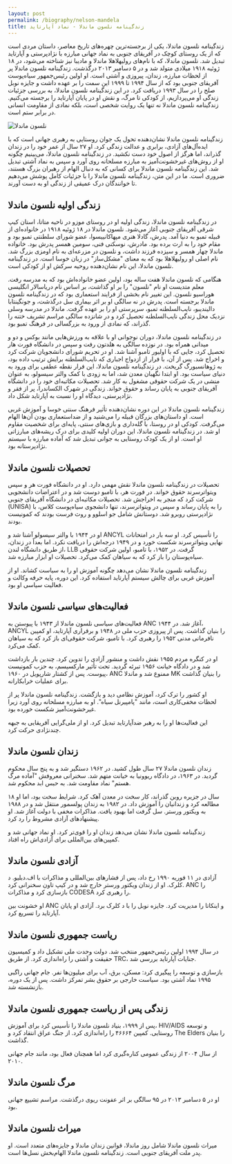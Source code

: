 ```yaml
---
layout: post
permalink: /biography/nelson-mandela
title: زندگینامه نلسون ماندلا - نماد آپارتاید
---
```


زندگینامه نلسون ماندلا، یکی از برجسته‌ترین چهره‌های تاریخ معاصر، داستان مردی است که از یک روستای کوچک در آفریقای جنوبی به نماد جهانی مبارزه با نژادپرستی و آپارتاید تبدیل شد. نلسون ماندلا، که با نام‌های رولیهلاهلا ماندلا و مادیبا نیز شناخته می‌شود، در ۱۸ ژوئیه ۱۹۱۸ میلادی متولد شد و در ۵ دسامبر ۲۰۱۳ درگذشت. زندگینامه نلسون ماندلا پر از لحظات مبارزه، زندان، پیروزی و آشتی است. او اولین رئیس‌جمهور سیاه‌پوست آفریقای جنوبی بود که از سال ۱۹۹۴ تا ۱۹۹۹ این سمت را بر عهده داشت و جایزه نوبل صلح را در سال ۱۹۹۳ دریافت کرد. در این زندگینامه نلسون ماندلا، به بررسی جزئیات زندگی او می‌پردازیم، از کودکی تا مرگ، و نقش او در پایان آپارتاید را برجسته می‌کنیم. زندگینامه نلسون ماندلا نه تنها یک روایت شخصی است، بلکه نمادی از مقاومت انسانی در برابر ستم است.

![نلسون ماندلا](https://indexes.ir/biography/nelson-mandela.webp)

زندگینامه نلسون ماندلا نشان‌دهنده تحول یک جوان روستایی به رهبری جهانی است که با ایده‌آل‌های آزادی، برابری و عدالت زندگی کرد. او ۲۷ سال از عمر خود را در زندان گذراند، اما هرگز از اصول خود دست نکشید. در زندگینامه نلسون ماندلا، می‌بینیم چگونه او از روش‌های غیرخشونت‌آمیز به مبارزه مسلحانه روی آورد و سپس به نماد آشتی تبدیل شد. این زندگینامه نلسون ماندلا برای کسانی که به دنبال الهام از رهبران بزرگ هستند، ضروری است. ما در این متن، زندگینامه نلسون ماندلا را با جزئیات کامل پوشش می‌دهیم تا خوانندگان درک عمیقی از زندگی او به دست آورند.

## زندگی اولیه نلسون ماندلا

در زندگینامه نلسون ماندلا، زندگی اولیه او در روستای موزو در ناحیه متاتا، استان کیپ شرقی آفریقای جنوبی آغاز می‌شود. نلسون ماندلا در ۱۸ ژوئیه ۱۹۱۸ در خانواده‌ای از قبیله تمبو به دنیا آمد. پدرش، گادلا هنری مپهاکانییسوا، عضو شورای سلطنتی تمبو بود و مقام خود را به ارث برده بود. مادرش، نوسکنی فنی، سومین همسر پدرش بود. خانواده ماندلا چهار همسر و سیزده فرزند داشت، و نلسون در مزرعه‌ای به نام اومزی بزرگ شد. نام اصلی او رولیهلاهلا بود که به معنای "مشکل‌ساز" در زبان خوسا است. در زندگینامه نلسون ماندلا، این نام نشان‌دهنده روحیه سرکش او از کودکی است.

هنگامی که نلسون ماندلا هفت ساله بود، اولین عضو خانواده‌اش بود که به مدرسه رفت. معلم متدیست او نام "نلسون" را بر او گذاشت، بر اساس نام دریاسالار انگلیسی هوراسیو نلسون. این تغییر نام بخشی از فرایند استعماری بود که در زندگینامه نلسون ماندلا برجسته است. پدرش در نه سالگی او بر اثر بیماری سل درگذشت، و جونگینتابا دالیندیبو، نایب‌السلطنه تمبو، سرپرستی او را بر عهده گرفت. ماندلا در مدرسه وسلی نزدیک محل زندگی نایب‌السلطنه تحصیل کرد و در شانزده سالگی مراسم تشریف ختنه را گذراند، که نمادی از ورود به بزرگسالی در فرهنگ تمبو بود.

در زندگینامه نلسون ماندلا، دوران نوجوانی او با علاقه به ورزش‌هایی مانند بوکس و دو و میدانی همراه بود. در نوزده سالگی به هلدتون رفت و سپس در دانشگاه فورت هار تحصیل کرد، جایی که با اولیور تامبو آشنا شد. او در تحریم شورای دانشجویان شرکت کرد و اخراج شد. پس از آن، با فرار از ازدواج اجباری که نایب‌السلطنه برایش ترتیب داده بود، به ژوهانسبورگ گریخت. در زندگینامه نلسون ماندلا، این فرار نقطه عطفی برای ورود به دنیای سیاست بود. او ابتدا نگهبان معدن شد، اما به زودی با کمک والتر سیسولو، به عنوان منشی در یک شرکت حقوقی مشغول به کار شد. تحصیلات مکاتبه‌ای خود را در دانشگاه آفریقای جنوبی به پایان رساند و حقوق خواند. زندگی در شهرک الکساندرا، پر از فقر و نژادپرستی، دیدگاه او را نسبت به آپارتاید شکل داد.

زندگینامه نلسون ماندلا در این دوره نشان‌دهنده تأثیر فرهنگ سنتی خوسا و آموزش غربی است. او داستان‌های بزرگان قبیله را می‌شنید و از ضداستعماری بودن آن‌ها الهام می‌گرفت. کودکی او در روستا، با گله‌داری و بازی‌های سنتی، پایه‌ای برای شخصیت مقاوم او شد. در زندگینامه نلسون ماندلا، این دوران اولیه کلیدی برای درک ریشه‌های مبارزاتی او است. او از یک کودک روستایی به جوانی تبدیل شد که آماده مبارزه با سیستم نژادپرستانه بود.

## تحصیلات نلسون ماندلا

تحصیلات در زندگینامه نلسون ماندلا نقش مهمی دارد. او در دانشگاه فورت هر و سپس ویتواترسرند حقوق خواند. در فورت هر، با تامبو دوست شد و در اعتراضات دانشجویی شرکت کرد که منجر به اخراجش شد. تحصیلات مکاتبه‌ای در دانشگاه آفریقای جنوبی (UNISA) را به پایان رساند و سپس در ویتواترسرند، تنها دانشجوی سیاه‌پوست کلاس، با نژادپرستی روبرو شد. دوستانش شامل جو اسلوو و روث فرست بودند که کمونیست بودند.

او در ۱۹۴۴ با والتر سیسولو آشنا شد و ANCYL را تأسیس کرد. او سه بار در امتحانات نهایی ویتواترسرند شکست خورد و در ۱۹۴۹ درجه‌اش را دریافت نکرد. اما بعداً در زندان، از طریق دانشگاه لندن، LLB گرفت. در ۱۹۵۲، با تامبو، اولین شرکت حقوقی سیاه‌پوستان را باز کرد که به سیاهان کمک می‌کرد. تحصیلات او ابزار مبارزه شد.

زندگینامه نلسون ماندلا نشان می‌دهد چگونه آموزش او را به سیاست کشاند. او از آموزش غربی برای چالش سیستم آپارتاید استفاده کرد. این دوره، پایه حرفه وکالت و فعالیت سیاسی او بود.

## فعالیت‌های سیاسی نلسون ماندلا

فعالیت‌های سیاسی نلسون ماندلا از ۱۹۴۳ با پیوستن به ANC آغاز شد. در ۱۹۴۴، ANCYL را بنیان گذاشت. پس از پیروزی حزب ملی در ۱۹۴۸ و برقراری آپارتاید، او کمپین نافرمانی مدنی ۱۹۵۲ را رهبری کرد. با تامبو، شرکت حقوقی‌ای باز کرد که به سیاهان کمک می‌کرد.

او در کنگره مردم ۱۹۵۵ نقش داشت و منشور آزادی را تدوین کرد. چندین بار بازداشت شد و در دادگاه خیانت ۱۹۵۶ تبرئه گردید. تحت تأثیر مارکسیسم، به حزب کمونیست پیوست. پس از کشتار شارپویل در ۱۹۶۰، ANC ممنوع شد و ماندلا MK را بنیان گذاشت برای عملیات خرابکارانه.

او کشور را ترک کرد، آموزش نظامی دید و بازگشت. زندگینامه نلسون ماندلا پر از لحظات مخفی‌کاری است، مانند "پامپیرنل سیاه". او به مبارزه مسلحانه روی آورد زیرا غیرخشونت‌آمیز شکست خورده بود.

این فعالیت‌ها او را به رهبر ضدآپارتاید تبدیل کرد. او از ملی‌گرایی آفریقایی به جبهه چندنژادی حرکت کرد.

## زندان نلسون ماندلا

زندان نلسون ماندلا ۲۷ سال طول کشید. در ۱۹۶۲ دستگیر شد و به پنج سال محکوم گردید. در ۱۹۶۳، در دادگاه ریوونیا به خیانت متهم شد. سخنرانی معروفش "آماده مرگ هستم" نماد مقاومت شد. به حبس ابد محکوم شد.

۱۸ سال در جزیره روبن گذراند، کار سخت در معدن آهک کرد. شرایط سخت بود، اما او مطالعه کرد و زندانیان را آموزش داد. در ۱۹۸۲ به زندان پولسمور منتقل شد و در ۱۹۸۸ به ویکتور ورستر. سل گرفت اما بهبود یافت. مذاکرات مخفی با دولت آغاز شد. او پیشنهادهای آزادی مشروط را رد کرد.

زندگینامه نلسون ماندلا نشان می‌دهد زندان او را قوی‌تر کرد. او نماد جهانی شد و کمپین‌های بین‌المللی برای آزادی‌اش راه افتاد.

## آزادی نلسون ماندلا

آزادی در ۱۱ فوریه ۱۹۹۰ رخ داد، پس از فشارهای بین‌المللی و مذاکرات با اف.دبلیو. د کلرک. او از زندان ویکتور ورستر خارج شد و در کیپ تاون سخنرانی کرد. ANC را بازسازی کرد و مذاکرات CODESA را رهبری کرد.

او خشونت بین ANC و اینکاتا را مدیریت کرد. جایزه نوبل را با د کلرک برد. آزادی او پایان آپارتاید را تسریع کرد.

## ریاست جمهوری نلسون ماندلا

در سال ۱۹۹۴ اولین رئیس‌جمهور منتخب شد. دولت وحدت ملی تشکیل داد و کمیسیون حقیقت و آشتی را راه‌اندازی کرد. از طریق TRC، جنایات آپارتاید بررسی شد.

بازسازی و توسعه را پیگیری کرد: مسکن، برق، آب برای میلیون‌ها نفر. جام جهانی راگبی ۱۹۹۵ نماد آشتی بود. سیاست خارجی بر حقوق بشر تمرکز داشت. پس از یک دوره، بازنشسته شد.

## زندگی پس از ریاست جمهوری نلسون ماندلا

پس از ۱۹۹۹، بنیاد نلسون ماندلا را تأسیس کرد برای آموزش، HIV/AIDS و توسعه روستایی. کمپین ۴۶۶۶۴ را راه‌اندازی کرد. از جنگ عراق انتقاد کرد و The Elders را بنیان گذاشت.

از سال ۲۰۰۴ از زندگی عمومی کناره‌گیری کرد اما همچنان فعال بود، مانند جام جهانی ۲۰۱۰.

## مرگ نلسون ماندلا

او در ۵ دسامبر ۲۰۱۳ در ۹۵ سالگی بر اثر عفونت ریوی درگذشت. مراسم تشییع جهانی بود.

## میراث نلسون ماندلا

میراث نلسون ماندلا شامل روز ماندلا، قوانین زندان ماندلا و جایزه‌های متعدد است. او پدر ملت آفریقای جنوبی است. زندگینامه نلسون ماندلا الهام‌بخش نسل‌ها است.
